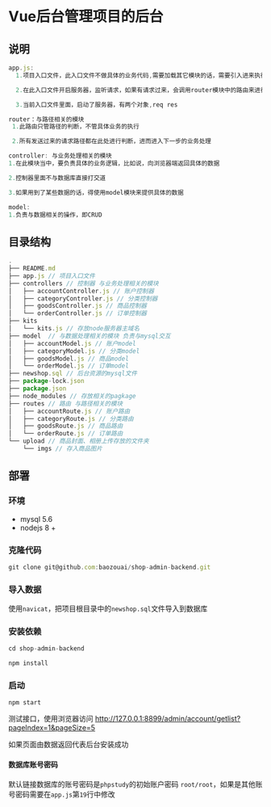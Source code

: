 # Vue后台管理项目的后台


## 说明

```js
app.js:
  1.项目入口文件，此入口文件不做具体的业务代码,需要加载其它模块的话，需要引入进来执行

  2.在此入口文件开启服务器，监听请求，如果有请求过来，会调用router模块中的路由来进行路径的判断，进而进行业务的分发

  3.当前入口文件里面，启动了服务器，有两个对象,req res
```

```js
router：与路径相关的模块
 1.此路由只管路径的判断，不管具体业务的执行

 2.所有发送过来的请求路径都在此处进行判断，进而进入下一步的业务处理
```

```js
controller: 与业务处理相关的模块
1.在此模块当中，要负责具体的业务逻辑，比如说，向浏览器端返回具体的数据

2.控制器里面不与数据库直接打交道

3.如果用到了某些数据的话，得使用model模块来提供具体的数据
```

```js
model:
1.负责与数据相关的操作，即CRUD
```

## 目录结构

```js
.
├── README.md
├── app.js // 项目入口文件
├── controllers // 控制器 与业务处理相关的模块
│   ├── accountController.js // 账户控制器
│   ├── categoryController.js // 分类控制器
│   ├── goodsController.js // 商品控制器
│   └── orderController.js // 订单控制器
├── kits
│   └── kits.js // 存放node服务器主域名
├── model  // 与数据处理相关的模块 负责与mysql交互
│   ├── accountModel.js // 账户model
│   ├── categoryModel.js // 分类model
│   ├── goodsModel.js // 商品model
│   └── orderModel.js // 订单model
├── newshop.sql // 后台资源的mysql文件
├── package-lock.json
├── package.json
├── node_modules // 存放相关的pagkage
├── routes // 路由 与路径相关的模块
│   ├── accountRoute.js // 账户路由
│   ├── categoryRoute.js // 分类路由
│   ├── goodsRoute.js // 商品路由
│   └── orderRoute.js // 订单路由
└── upload // 商品封面、相册上传存放的文件夹
    └── imgs // 存入商品图片
```

## 部署

### 环境

- mysql 5.6
- nodejs 8 +

### 克隆代码

```js
git clone git@github.com:baozouai/shop-admin-backend.git
```

### 导入数据

使用`navicat`，把项目根目录中的`newshop.sql`文件导入到数据库

### 安装依赖

```js
cd shop-admin-backend

npm install
```

### 启动

```
npm start
```

测试接口，使用浏览器访问 http://127.0.0.1:8899/admin/account/getlist?pageIndex=1&pageSize=5

如果页面由数据返回代表后台安装成功

#### 数据库账号密码

默认链接数据库的账号密码是`phpstudy`的初始账户密码 `root/root`，如果是其他账号密码需要在`app.js`第`19`行中修改



